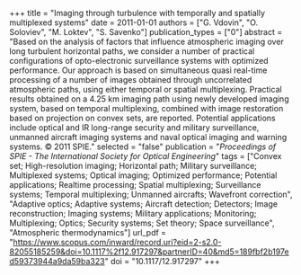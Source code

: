 +++
title = "Imaging through turbulence with temporally and spatially multiplexed systems"
date = 2011-01-01
authors = ["G. Vdovin", "O. Soloviev", "M. Loktev", "S. Savenko"]
publication_types = ["0"]
abstract = "Based on the analysis of factors that influence atmospheric imaging over long turbulent horizontal paths, we consider a number of practical configurations of opto-electronic surveillance systems with optimized performance. Our approach is based on simultaneous quasi real-time processing of a number of images obtained through uncorrelated atmospheric paths, using either temporal or spatial multiplexing. Practical results obtained on a 4.25 km imaging path using newly developed imaging system, based on temporal multiplexing, combined with image restoration based on projection on convex sets, are reported. Potential applications include optical and IR long-range security and military surveillance, unmanned aircraft imaging systems and naval optical imaging and warning systems. © 2011 SPIE."
selected = "false"
publication = "*Proceedings of SPIE - The International Society for Optical Engineering*"
tags = ["Convex set; High-resolution imaging; Horizontal path; Military surveillance; Multiplexed systems; Optical imaging; Optimized performance; Potential applications; Realtime processing; Spatial multiplexing; Surveillance systems; Temporal multiplexing; Unmanned aircrafts; Wavefront correction", "Adaptive optics; Adaptive systems; Aircraft detection; Detectors; Image reconstruction; Imaging systems; Military applications; Monitoring; Multiplexing; Optics; Security systems; Set theory; Space surveillance", "Atmospheric thermodynamics"]
url_pdf = "https://www.scopus.com/inward/record.uri?eid=2-s2.0-82055185259&doi=10.1117%2f12.917297&partnerID=40&md5=189fbf2b197ed59373944a9da59ba323"
doi = "10.1117/12.917297"
+++

